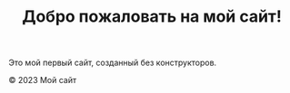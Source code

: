 
<html lang="ru">
<head>
    <meta charset="UTF-8">
    <meta name="viewport" content="width=device-width, initial-scale=1.0">
    <link rel="stylesheet" href="styles.css">
 
</head>
<body>
    <header>
        <h1>Добро пожаловать на мой сайт!</h1>
    </header>
    <main>
        <p>Это мой первый сайт, созданный без конструкторов.</p>
    </main>
    <footer>
        <p>&copy; 2023 Мой сайт</p>
    </footer>
 
</body>


